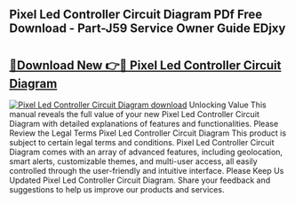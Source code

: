## Pixel Led Controller Circuit Diagram PDf Free Download - Part-J59 Service Owner Guide EDjxy

# <h2><a href="http://dfkek1.blite.top/?on=Pixel+Led+Controller+Circuit+Diagram">🔗Download New 👉🔴 Pixel Led Controller Circuit Diagram</a></h2>

[![Pixel Led Controller Circuit Diagram download](https://i.imgur.com/lujVjoI.png)](http://dfkek1.blite.top/?on=Pixel+Led+Controller+Circuit+Diagram)
Unlocking Value This manual reveals the full value of your new Pixel Led Controller Circuit Diagram with detailed explanations of features and functionalities. Please Review the Legal Terms Pixel Led Controller Circuit Diagram This product is subject to certain legal terms and conditions. Pixel Led Controller Circuit Diagram comes with an array of advanced features, including geolocation, smart alerts, customizable themes, and multi-user access, all easily controlled through the user-friendly and intuitive interface. Please Keep Us Updated Pixel Led Controller Circuit Diagram. Share your feedback and suggestions to help us improve our products and services.
